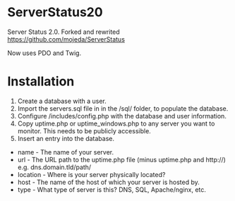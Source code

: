 # ServerStatus20
Server Status 2.0. Forked and rewrited https://github.com/mojeda/ServerStatus

Now uses PDO and Twig. 

Installation
============

1. Create a database with a user.
2. Import the servers.sql file in in the /sql/ folder, to populate the database.
3. Configure /includes/config.php with the database and user information.
4. Copy uptime.php or uptime_windows.php to any server you want to monitor. This needs to be publicly accessible.
5. Insert an entry into the database.
* name - The name of your server.
* url - The URL path to the uptime.php file (minus uptime.php and http://) e.g. dns.domain.tld/path/
* location - Where is your server physically located?
* host - The name of the host of which your server is hosted by.
* type - What type of server is this? DNS, SQL, Apache/nginx, etc.
